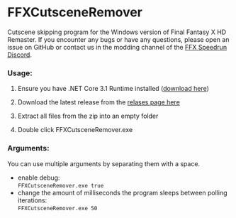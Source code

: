 # FFXCutsceneRemover
Cutscene skipping program for the Windows version of Final Fantasy X HD Remaster.
If you encounter any bugs or have any questions, please open an issue on GitHub or contact us in the modding channel of the [FFX Speedrun Discord](https://discord.gg/X3qXHWG).

### Usage:

1. Ensure you have .NET Core 3.1 Runtime installed ([download here](https://dotnet.microsoft.com/download/dotnet/3.1/runtime))

2. Download the latest release from the [relases page here](https://github.com/erickt420/FFXCutsceneRemover/releases)

3. Extract all files from the zip into an empty folder

4. Double click FFXCutsceneRemover.exe

### Arguments:
You can use multiple arguments by separating them with a space.
- enable debug:  
`FFXCutsceneRemover.exe true`
- change the amount of milliseconds the program sleeps between polling iterations:  
`FFXCutsceneRemover.exe 50`
